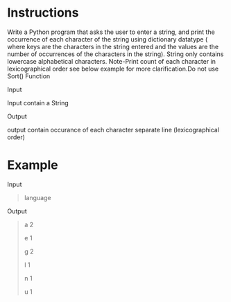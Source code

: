 # Instructions

Write a Python program that asks the user to enter a string, and print the occurrence of each character of the string using dictionary datatype ( where keys are the characters in the string entered and the values are the number of occurrences of the characters in the string). String only contains lowercase alphabetical characters. Note-Print count of each character in lexicographical order see below example for more clarification.Do not use Sort() Function

Input

Input contain a String

Output

output contain occurance of each character separate line (lexicographical order)

# Example

Input

>language

Output

>a 2 
>
>e 1
>
>g 2
>
>l 1
>
>n 1
>
>u 1
